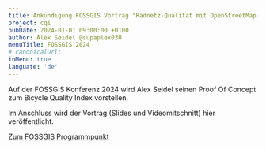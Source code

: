 ```yaml
---
title: Ankündigung FOSSGIS Vortrag "Radnetz-Qualität mit OpenStreetMap-Daten auswerten"
project: cqi
pubDate: 2024-01-01 09:00:00 +0100
author: Alex Seidel @supaplex030
menuTitle: FOSSGIS 2024
# canonicalUrl:
inMenu: true
languate: 'de'
---
```


Auf der FOSSGIS Konferenz 2024 wird Alex Seidel seinen Proof Of Concept zum Bicycle Quality Index vorstellen.

Im Anschluss wird der Vortrag (Slides und Videomitschnitt) hier veröffentlicht.

[Zum FOSSGIS Programmpunkt](https://pretalx.com/fossgis2024/talk/QCMXBG/)
